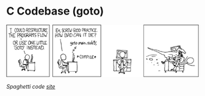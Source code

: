 # C Codebase (goto)

![alt text](image.png)

_Spaghetti code [site](https://en.wikipedia.org/wiki/Spaghetti_code)_